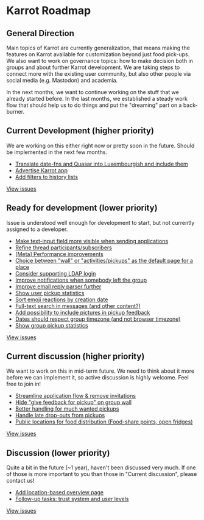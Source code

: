 # Karrot Roadmap

## General Direction

Main topics of Karrot are currently generalization, that means making the features on Karrot available for customization beyond just food pick-ups.
We also want to work on governance topics: how to make decision both in groups and about further Karrot development.
We are taking steps to connect more with the existing user community, but also other people via social media (e.g. Mastodon) and academia.

In the next months, we want to continue working on the stuff that we already started before. In the last months, we established a steady work flow that should help us to do things and put the "dreaming" part on a back-burner.

## Current Development (higher priority)

We are working on this either right now or pretty soon in the future. Should be implemented in the next few months.

- [Translate date-fns and Quasar into Luxembourgish and include them](https://github.com/yunity/karrot-frontend/issues/2156)
- [Advertise Karrot app](https://github.com/yunity/karrot-frontend/issues/1813)
- [Add filters to history lists](https://github.com/yunity/karrot-frontend/issues/1520)

[View issues](https://github.com/yunity/karrot-frontend/milestone/14)

## Ready for development (lower priority)

Issue is understood well enough for development to start, but not currently assigned to a developer.

- [Make text-input field more visible when sending applications](https://github.com/yunity/karrot-frontend/issues/2146)
- [Refine thread participants/subscribers](https://github.com/yunity/karrot-frontend/issues/1969)
- [[Meta] Performance improvements](https://github.com/yunity/karrot-frontend/issues/1914)
- [Choice between "wall" or "activities/pickups" as the default page for a place](https://github.com/yunity/karrot-frontend/issues/1703)
- [Consider supporting LDAP login](https://github.com/yunity/karrot-frontend/issues/1670)
- [Improve notifications when somebody left the group](https://github.com/yunity/karrot-frontend/issues/1619)
- [Improve email reply parser further](https://github.com/yunity/karrot-frontend/issues/1556)
- [Show user pickup statistics](https://github.com/yunity/karrot-frontend/issues/1530)
- [Sort emoji reactions by creation date](https://github.com/yunity/karrot-frontend/issues/1456)
- [Full-text search in messages (and other content?)](https://github.com/yunity/karrot-frontend/issues/1251)
- [Add possibility to include pictures in pickup feedback](https://github.com/yunity/karrot-frontend/issues/963)
- [Dates should respect group timezone (and not browser timezone)](https://github.com/yunity/karrot-frontend/issues/959)
- [Show group pickup statistics](https://github.com/yunity/karrot-frontend/issues/355)

[View issues](https://github.com/yunity/karrot-frontend/milestone/12)

## Current discussion (higher priority)

We want to work on this in mid-term future. We need to think about it more before we can implement it, so active discussion is highly welcome. Feel free to join in!

- [Streamline application flow & remove invitations](https://github.com/yunity/karrot-frontend/issues/2080)
- [Hide "give feedback for pickup" on group wall](https://github.com/yunity/karrot-frontend/issues/1508)
- [Better handling for much wanted pickups](https://github.com/yunity/karrot-frontend/issues/1242)
- [Handle late drop-outs from pickups](https://github.com/yunity/karrot-frontend/issues/1108)
- [Public locations for food distribution (Food-share points, open fridges)](https://github.com/yunity/karrot-frontend/issues/354)

[View issues](https://github.com/yunity/karrot-frontend/milestone/9)

## Discussion (lower priority)

Quite a bit in the future (~1 year), haven't been discussed very much. If one of those is more important to you than those in "Current discussion", please contact us!

- [Add location-based overview page](https://github.com/yunity/karrot-frontend/issues/1704)
- [Follow-up tasks: trust system and user levels](https://github.com/yunity/karrot-frontend/issues/1095)

[View issues](https://github.com/yunity/karrot-frontend/milestone/10)

